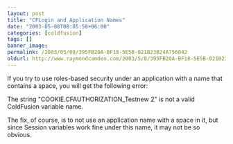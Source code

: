 ```yaml
---
layout: post
title: "CFLogin and Application Names"
date: "2003-05-08T08:05:58+06:00"
categories: [coldfusion]
tags: []
banner_image: 
permalink: /2003/05/08/395FB20A-BF18-5E5B-021B23B24A756042
oldurl: http://www.raymondcamden.com/2003/5/8/395FB20A-BF18-5E5B-021B23B24A756042
---
```


If you try to use roles-based security under an application with a name that contains a space, you will get the following error:

The string "COOKIE.CFAUTHORIZATION_Testnew 2" is not a valid ColdFusion variable name. 

The fix, of course, is to not use an application name with a space in it, but since Session variables work fine under this name, it may not be so obvious.